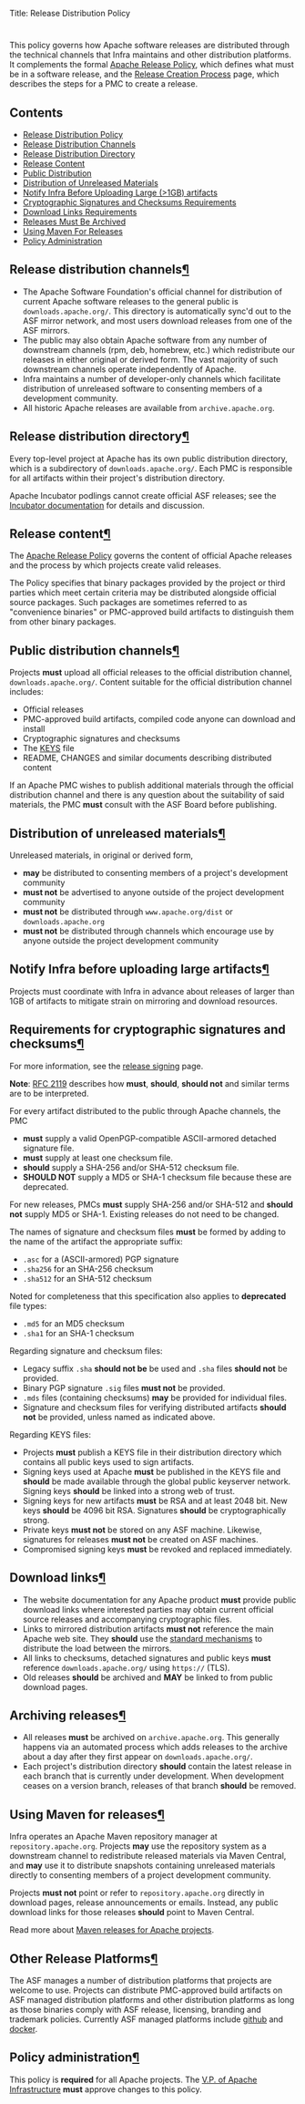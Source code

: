Title: Release Distribution Policy

<h1 id="policy"> </h1>

This policy governs how Apache software releases are distributed through the technical channels that Infra maintains and other distribution platforms. It complements the formal <a href="https://www.apache.org/legal/release-policy.html" target="_blank">Apache Release Policy</a>, which defines what must be in a software release, and the [Release Creation Process](release-publishing.html) page, which describes the steps for a PMC to create a release.

<h2 id="links">Contents</h2>

<ul>
<li><a href="#policy">Release Distribution Policy</a></li>
<li><a href="#channels">Release Distribution Channels</a></li>
<li><a href="#dist-dir">Release Distribution Directory</a></li>
<li><a href="#release-content">Release Content</a></li>
<li><a href="#public-distribution">Public Distribution</a></li>
<li><a href="#unreleased">Distribution of Unreleased Materials</a></li>
<li><a href="#heads-up">Notify Infra Before Uploading Large (&gt;1GB) artifacts</a></li>
<li><a href="#sigs-and-sums">Cryptographic Signatures and Checksums Requirements</a></li>
<li><a href="#download-links">Download Links Requirements</a></li>
<li><a href="#archival">Releases Must Be Archived</a></li>
<li><a href="#maven">Using Maven For Releases</a></li>
<li><a href="#administration">Policy Administration</a></li>
</ul>


<h2 id="channels">Release distribution channels<a class="headerlink" href="#channels" title="Permanent link">&para;</a></h2>

  - The Apache Software Foundation's official channel for distribution of current Apache software releases to the general public is `downloads.apache.org/`. This directory is automatically sync'd out to the ASF mirror network, and most users download releases from one of the ASF mirrors.
  - The public may also obtain Apache software from any number of downstream channels (rpm, deb, homebrew, etc.) which redistribute our releases in either original or derived form. The vast majority of such downstream channels operate independently of Apache.
  - Infra maintains a number of developer-only channels which facilitate distribution of unreleased software to consenting members of a development community.
  - All historic Apache releases are available from `archive.apache.org`.
  
<h2 id="dist-dir">Release distribution directory<a class="headerlink" href="#dist-dir" title="Permanent link">&para;</a></h2>

Every top-level project at Apache has its own public distribution directory, which is a subdirectory of `downloads.apache.org/`. Each PMC is responsible for all artifacts within their project's distribution directory.

Apache Incubator podlings cannot create official ASF releases; see the <a href="http://incubator.apache.org/guides/releasemanagement.html" target="_blank">Incubator documentation</a> for details and discussion.

<h2 id="release-content">Release content<a class="headerlink" href="#release-content" title="Permanent link">&para;</a></h2>

The <a href="http://www.apache.org/dev/release#what" target="_blank">Apache Release Policy</a> governs the content of official Apache releases and the process by which projects create valid releases.

The Policy specifies that binary packages provided by the project or third parties which meet certain criteria may be distributed alongside official source packages. Such packages are sometimes referred to as "convenience binaries" or PMC-approved build artifacts to distinguish them from other binary packages.

<h2 id="public-distribution">Public distribution channels<a class="headerlink" href="#public-distribution" title="Permanent link">&para;</a></h2>

Projects **must** upload all official releases to the official distribution channel, `downloads.apache.org/`. Content suitable for the official distribution channel includes:

  - Official releases
  - PMC-approved build artifacts, compiled code anyone can download and install
  - Cryptographic signatures and checksums
  - The <a href="#sigs-and-sums">KEYS</a> file
  - README, CHANGES and similar documents describing distributed content

If an Apache PMC wishes to publish additional materials through the official distribution channel and there is any question about the suitability of said materials, the PMC **must** consult with the ASF Board before publishing.

<h2 id="unreleased">Distribution of unreleased materials<a class="headerlink" href="#unreleased" title="Permanent link">&para;</a></h2>

Unreleased materials, in original or derived form,

  -  **may** be distributed to consenting members of a project's development community
  -  **must not** be advertised to anyone outside of the project development community
  -  **must not** be distributed through `www.apache.org/dist` or `downloads.apache.org`
  -  **must not** be distributed through channels which encourage use by anyone outside the project development community

<h2 id="heads-up">Notify Infra before uploading large artifacts<a class="headerlink" href="#heads-up" title="Permanent link">&para;</a></h2>

Projects must coordinate with Infra in advance about releases of larger than 1GB of artifacts to mitigate strain on mirroring and download resources.

<h2 id="sigs-and-sums">Requirements for cryptographic signatures and checksums<a class="headerlink" href="#sigs-and-sums" title="Permanent link">&para;</a></h2>

For more information, see the <a href="https://www.apache.org/dev/release-signing.html" target="_blank">release signing</a> page.

**Note**: <a href="https://www.ietf.org/rfc/rfc2119.txt" target="_blank">RFC 2119</a> describes how **must**, **should**, **should not** and similar terms are to be interpreted.

For every artifact distributed to the public through Apache channels, the PMC

  - **must** supply a valid OpenPGP-compatible ASCII-armored detached signature file.
  - **must** supply at least one checksum file.
  - **should** supply a SHA-256 and/or SHA-512 checksum file.
  - **SHOULD NOT** supply a MD5 or SHA-1 checksum file because these are deprecated.

For new releases, PMCs **must** supply SHA-256 and/or SHA-512 and **should not** supply MD5 or SHA-1. Existing releases do not need to be changed.

The names of signature and checksum files **must** be formed by adding to the name of the artifact the appropriate suffix:

  - `.asc` for a (ASCII-armored) PGP signature
  - `.sha256` for an SHA-256 checksum
  - `.sha512` for an SHA-512 checksum
  
Noted for completeness that this specification also applies to **deprecated** file types:

  - `.md5` for an MD5 checksum
  - `.sha1` for an SHA-1 checksum

Regarding signature and checksum files:

  - Legacy suffix `.sha` **should not be** be used and `.sha` files **should not** be provided.
  - Binary PGP signature `.sig` files **must not** be provided.
  - `.mds` files (containing checksums) **may** be provided for individual files.
  - Signature and checksum files for verifying distributed artifacts **should not** be provided, unless named as indicated above.
  
Regarding KEYS files:

  - Projects **must** publish a KEYS file in their distribution directory which contains all public keys used to sign artifacts.
  - Signing keys used at Apache **must** be published in the KEYS file and **should** be made available through the global public keyserver network. Signing keys **should** be linked into a strong web of trust.
  - Signing keys for new artifacts **must** be RSA and at least 2048 bit. New keys **should** be 4096 bit RSA. Signatures **should** be cryptographically strong.
  - Private keys **must not** be stored on any ASF machine. Likewise, signatures for releases **must not** be created on ASF machines.
  - Compromised signing keys **must** be revoked and replaced immediately.
  
<h2 id="download-links">Download links<a class="headerlink" href="#download-links" title="Permanent link">&para;</a></h2>

  - The website documentation for any Apache product **must** provide public download links where interested parties may obtain current official source releases and accompanying cryptographic files.
  - Links to mirrored distribution artifacts **must not** reference the main Apache web site. They **should** use the [standard mechanisms](how-to-mirror.html) to distribute the load between the mirrors.
  - All links to checksums, detached signatures and public keys **must** reference `downloads.apache.org/` using `https://` (TLS).
  - Old releases **should** be archived and **MAY** be linked to from public download pages.
  
<h2 id="archival">Archiving releases<a class="headerlink" href="#archival" title="Permanent link">&para;</a></h2>

  - All releases **must** be archived on `archive.apache.org`. This generally happens via an automated process which adds releases to the archive about a day after they first appear on `downloads.apache.org/`.
  - Each project's distribution directory **should** contain the latest release in each branch that is currently under development. When development ceases on a version branch, releases of that branch **should** be removed.
  
<h2 id="maven">Using Maven for releases<a class="headerlink" href="#maven" title="Permanent link">&para;</a></h2>

Infra operates an Apache Maven repository manager at `repository.apache.org`. Projects **may** use the repository system as a downstream channel to redistribute released materials via Maven Central, and **may** use it to distribute snapshots containing unreleased materials directly to consenting members of a project development community.

Projects **must not** point or refer to `repository.apache.org` directly in download pages, release announcements or emails. Instead, any public download links for those releases **should** point to Maven Central.

Read more about [Maven releases for Apache projects](publishing-maven-artifacts.html).

<h2 id="other-platforms">Other Release Platforms<a class="headerlink" href="#other-platforms" title="Permanent link">&para;</a></h2>

The ASF manages a number of distribution platforms that projects are welcome to use. Projects can distribute PMC-approved build artifacts on ASF managed distribution platforms and other distribution platforms as long as those binaries comply with ASF release, licensing, branding and trademark policies. Currently ASF managed platforms include <a href="https://github.com/apache" target="_blank">github</a> and <a href="https://hub.docker.com/u/apache" target="_blank">docker</a>.

<h2 id="administration">Policy administration<a class="headerlink" href="#administration" title="Permanent link">&para;</a></h2>

This policy is **required** for all Apache projects. The <a href="https://whimsy.apache.org/foundation/orgchart/vp-infra" target="_blank">V.P. of Apache Infrastructure</a> **must** approve changes to this policy.
